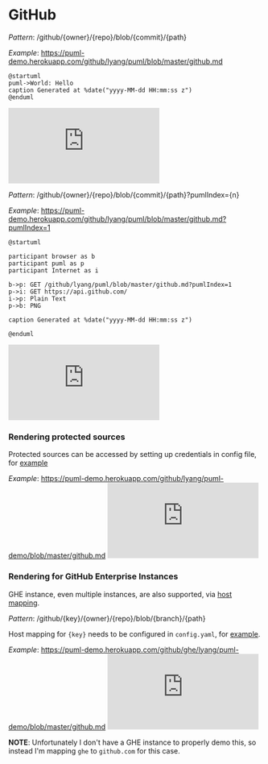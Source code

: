 # GitHub

*Pattern*: /github/{owner}/{repo}/blob/{commit}/{path}

*Example*: https://puml-demo.herokuapp.com/github/lyang/puml/blob/master/github.md
```
@startuml
puml->World: Hello
caption Generated at %date("yyyy-MM-dd HH:mm:ss z")
@enduml
```
[![demo](https://puml-demo.herokuapp.com/github/lyang/puml/blob/master/github.md)](https://puml-demo.herokuapp.com/github/lyang/puml/blob/master/github.md)

*Pattern*: /github/{owner}/{repo}/blob/{commit}/{path}?pumlIndex={n}

*Example*: https://puml-demo.herokuapp.com/github/lyang/puml/blob/master/github.md?pumlIndex=1
```
@startuml

participant browser as b
participant puml as p
participant Internet as i

b->p: GET /github/lyang/puml/blob/master/github.md?pumlIndex=1
p->i: GET https://api.github.com/
i->p: Plain Text
p->b: PNG

caption Generated at %date("yyyy-MM-dd HH:mm:ss z")

@enduml
```
[![demo](https://puml-demo.herokuapp.com/github/lyang/puml/blob/master/github.md?pumlIndex=1)](https://puml-demo.herokuapp.com/github/lyang/puml/blob/master/github.md?pumlIndex=1)

### Rendering protected sources
Protected sources can be accessed by setting up credentials in config file, for [example](https://github.com/lyang/puml/blob/master/puml-demo.yaml)

*Example*: https://puml-demo.herokuapp.com/github/lyang/puml-demo/blob/master/github.md
[![demo](https://puml-demo.herokuapp.com/github/lyang/puml-demo/blob/master/github.md)](https://puml-demo.herokuapp.com/github/lyang/puml-demo/blob/master/github.md)

### Rendering for GitHub Enterprise Instances
GHE instance, even multiple instances, are also supported, via [host mapping](puml-demo.yaml).

*Pattern*: /github/{key}/{owner}/{repo}/blob/{branch}/{path}

Host mapping for `{key}` needs to be configured in `config.yaml`, for [example](puml-demo.yaml).

*Example*: https://puml-demo.herokuapp.com/github/ghe/lyang/puml-demo/blob/master/github.md
[![demo](https://puml-demo.herokuapp.com/github/ghe/lyang/puml-demo/blob/master/github.md)](https://puml-demo.herokuapp.com/github/ghe/lyang/puml-demo/blob/master/github.md)

**NOTE**: Unfortunately I don't have a GHE instance to properly demo this, so instead I'm mapping `ghe` to `github.com` for this case.
